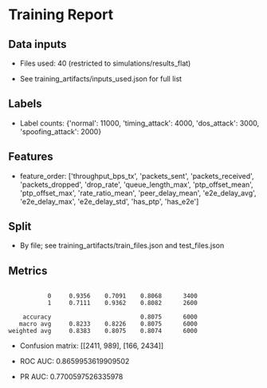 # Training Report


## Data inputs


- Files used: 40 (restricted to simulations/results_flat)

- See training_artifacts/inputs_used.json for full list

## Labels


- Label counts: {'normal': 11000, 'timing_attack': 4000, 'dos_attack': 3000, 'spoofing_attack': 2000}

## Features


- feature_order: ['throughput_bps_tx', 'packets_sent', 'packets_received', 'packets_dropped', 'drop_rate', 'queue_length_max', 'ptp_offset_mean', 'ptp_offset_max', 'rate_ratio_mean', 'peer_delay_mean', 'e2e_delay_avg', 'e2e_delay_max', 'e2e_delay_std', 'has_ptp', 'has_e2e']

## Split


- By file; see training_artifacts/train_files.json and test_files.json

## Metrics


```$              precision    recall  f1-score   support

           0     0.9356    0.7091    0.8068      3400
           1     0.7111    0.9362    0.8082      2600

    accuracy                         0.8075      6000
   macro avg     0.8233    0.8226    0.8075      6000
weighted avg     0.8383    0.8075    0.8074      6000
```

- Confusion matrix: [[2411, 989], [166, 2434]]

- ROC AUC: 0.8659953619909502

- PR AUC: 0.7700597526335978